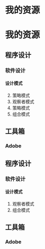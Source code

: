 # 我的资源
# 我的资源
## 程序设计
### 软件设计
#### 设计模式
2. 策略模式
1. 观察者模式
2. 策略模式
3. 组合模式
## 工具箱
### Adobe
## 程序设计
### 软件设计
#### 设计模式
1. 观察者模式
3. 组合模式
## 工具箱
### Adobe
